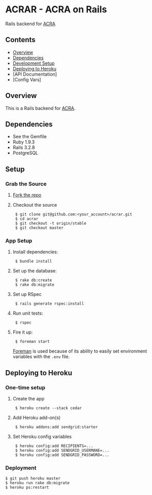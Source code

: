 # ACRAR - ACRA on Rails

Rails backend for [ACRA](https://code.google.com/p/acra/)

## Contents

* [Overview](#overview)
* [Dependencies](#dependencies)
* [Development Setup](#setup)
* [Deploying to Heroku](#deployment)
* [API Documentation]
* [Config Vars]

<a name="overview"></a>
## Overview

This is a Rails backend for [ACRA](https://code.google.com/p/acra).

<a name="dependencies"></a>
## Dependencies

* See the Gemfile
* Ruby 1.9.3
* Rails 3.2.8
* PostgreSQL

<a name="setup"></a>
## Setup

### Grab the Source

1. [Fork the repo](https://github.com/livefront/acrar/fork_select)

2. Checkout the source

        $ git clone git@github.com:<your_account>/acrar.git
        $ cd acrar
        $ git checkout -t origin/stable
        $ git checkout master

### App Setup

1. Install dependencies:

        $ bundle install

2. Set up the database:

        $ rake db:create
        $ rake db:migrate

3. Set up RSpec

        $ rails generate rspec:install  

4. Run unit tests:

        $ rspec

4. Fire it up:

        $ foreman start

    [Foreman](https://github.com/ddollar/foreman) is used because of its ability to easily set environment variables with the `.env` file. 

<a name="deployment"></a>
## Deploying to Heroku

### One-time setup

1. Create the app

        $ heroku create --stack cedar

1. Add Heroku add-on(s)

        $ heroku addons:add sendgrid:starter

2. Set Heroku config variables

        $ heroku config:add RECIPIENTS=...
        $ heroku config:add SENDGRID_USERMANE=...
        $ heroku config:add SENDGRID_PASSWORD=...

### Deployment

    $ git push heroku master
    $ heroku run rake db:migrate
    $ heroku ps:restart
